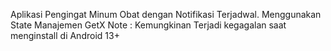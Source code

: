 Aplikasi Pengingat Minum Obat dengan Notifikasi Terjadwal.
Menggunakan State Manajemen GetX
Note : Kemungkinan Terjadi kegagalan saat menginstall di Android 13+
